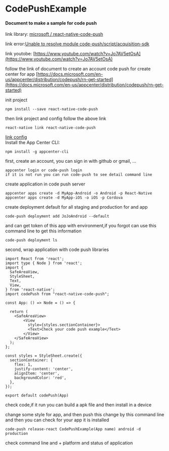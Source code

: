 # CodePushExample
#### Document to make a sample for code push
link library: [microsoft
/
react-native-code-push](https://github.com/microsoft/react-native-code-push#how-does-it-work)<br>

link error:[Unable to resolve module code-push/script/acquisition-sdk](https://github.com/microsoft/react-native-code-push/issues/2060)<br>

link youtobe: [https://www.youtube.com/watch?v=Jo7AV5etOsA](https://www.youtube.com/watch?v=Jo7AV5etOsA)<br>

follow the link of document to create an account code push for create center for app [https://docs.microsoft.com/en-us/appcenter/distribution/codepush/rn-get-started](https://docs.microsoft.com/en-us/appcenter/distribution/codepush/rn-get-started)

init project
```
npm install --save react-native-code-push
```
then link project and config follow the above link
```
react-native link react-native-code-push
```
[link config](https://github.com/microsoft/react-native-code-push/blob/master/docs/setup-android.md)<br>
Install the App Center CLI: 
```
npm install -g appcenter-cli
```
first, create an account, you can sign in with github or gmail, ...
```
appcenter login or code-push login
if it is not run you can run code-push to see detail command line
```

create application in code push server
```
appcenter apps create -d MyApp-Android -o Android -p React-Native
appcenter apps create -d MyApp-iOS -o iOS -p Cordova
```
create deployment default for all staging and production for and app

```
code-push deployment add JoJoAndroid --default
```

and can get token of this app with environment,if you forgot can use this command line to get this information

```
code-push deployment ls
```

second, wrap application with code push libraries
```
import React from 'react';
import type { Node } from 'react';
import {
  SafeAreaView,
  StyleSheet,
  Text,
  View,
} from 'react-native';
import codePush from "react-native-code-push";

const App: () => Node = () => {

  return (
    <SafeAreaView>
        <View
          style={styles.sectionContainer}>
          <Text>Check your code push example</Text>
        </View>
    </SafeAreaView>
  );
};

const styles = StyleSheet.create({
  sectionContainer: {
    flex: 1,
    justify-content: 'center',
    alignItem: 'center',
    backgroundColor: 'red',
  },
});

export default codePush(App)
```

check code,if it run you can build a apk file and then install in a device

change some style for app, and then push this change by this command line
and then you can check for your app it is installed

```
code-push release-react CodePushExample(App name) android -d production
```

check command line and + platform and status of application